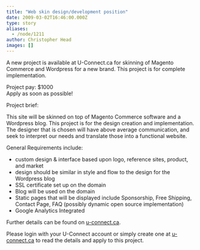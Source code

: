 ```yaml
---
title: "Web skin design/development position"
date: 2009-03-02T16:46:00.000Z
type: story
aliases:
  - /node/1211
author: Christopher Head
images: []
---
```


<div class="field field-name-body field-type-text-with-summary field-label-hidden"><div class="field-items"><div class="field-item even"><p>A new project is available at U-Connect.ca for skinning of Magento Commerce and Wordpress for a new brand. This project is for complete implementation.</p>
<p>Project pay: $1000<br>
Apply as soon as possible!</p>
<p>Project brief:</p>
<p>This site will be skinned on top of Magento Commerce software and a Wordpress blog. This project is for the design creation and implementation. The designer that is chosen will have above average communication, and seek to interpret our needs and translate those into a functional website.</p>
<p>General Requirements include:</p>
<ul>
<li>custom design &amp; interface based upon logo, reference sites, product, and market</li>
<li>design should be similar in style and flow to the design for the Wordpress blog</li>
<li>SSL certificate set up on the domain</li>
<li>Blog will be used on the domain</li>
<li>Static pages that will be displayed include Sponsorship, Free Shipping, Contact Page, FAQ (possibly dynamic open source implementation)</li>
<li>Google Analytics Integrated</li>
</ul>
<p>Further details can be found on <a href="http://u-connect.ca/">u-connect.ca</a>.</p>
<p>Please login with your U-Connect account or simply create one at <a href="http://u-connect.ca/">u-connect.ca</a> to read the details and apply to this project.</p>
</div></div></div>    <footer>
          </footer>